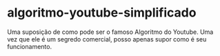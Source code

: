 # algoritmo-youtube-simplificado
Uma suposição de como pode ser o famoso Algoritmo do Youtube. Uma vez que ele é um segredo comercial, posso apenas supor como é seu funcionamento.
